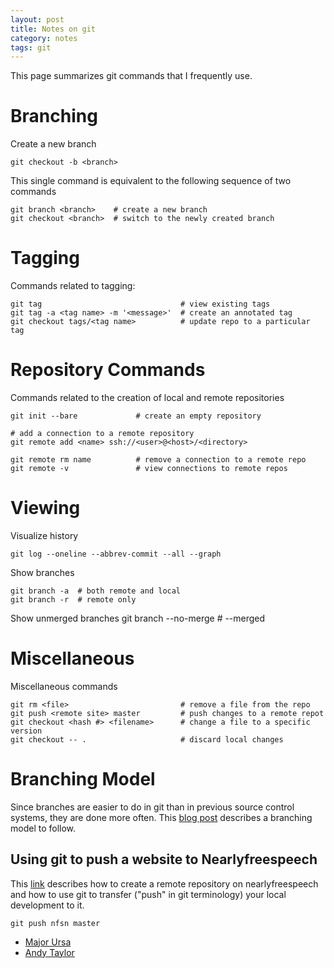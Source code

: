 ```yaml
---
layout: post
title: Notes on git
category: notes
tags: git
---
```

This page summarizes git commands that I frequently use.

# Branching

Create a new branch

	git checkout -b <branch>

This single command is equivalent to the following sequence of two commands

	git branch <branch>    # create a new branch
	git checkout <branch>  # switch to the newly created branch

# Tagging

Commands related to tagging:

    git tag                               # view existing tags
    git tag -a <tag name> -m '<message>'  # create an annotated tag
	git checkout tags/<tag name>          # update repo to a particular tag

# Repository Commands

Commands related to the creation of local and remote repositories

    git init --bare             # create an empty repository

    # add a connection to a remote repository
	git remote add <name> ssh://<user>@<host>/<directory>
	
    git remote rm name          # remove a connection to a remote repo
	git remote -v               # view connections to remote repos

# Viewing

Visualize history 

    git log --oneline --abbrev-commit --all --graph

Show branches

    git branch -a  # both remote and local
	git branch -r  # remote only

Show unmerged branches
	git branch --no-merge  # --merged

# Miscellaneous

Miscellaneous commands

	git rm <file>                         # remove a file from the repo
	git push <remote site> master         # push changes to a remote repot
	git checkout <hash #> <filename>      # change a file to a specific version
	git checkout -- .                     # discard local changes

# Branching Model

Since branches are easier to do in git than in previous source control
systems, they are done more often.  This
[blog post](http://nvie.com/posts/a-successful-git-branching-model/)
describes a branching model to follow.

## Using git to push a website to Nearlyfreespeech

This [link](https://andytaylor.me/2012/11/03/nfs-git/) describes how
to create a remote repository on nearlyfreespeech and how to use git
to transfer ("push" in git terminology) your local development to it.

	git push nfsn master

- [Major Ursa](http://majorursa.net/content/using-jekyll-nearlyfreespeechnet)
- [Andy Taylor](https://andytaylor.me/2012/11/03/nfs-git)

